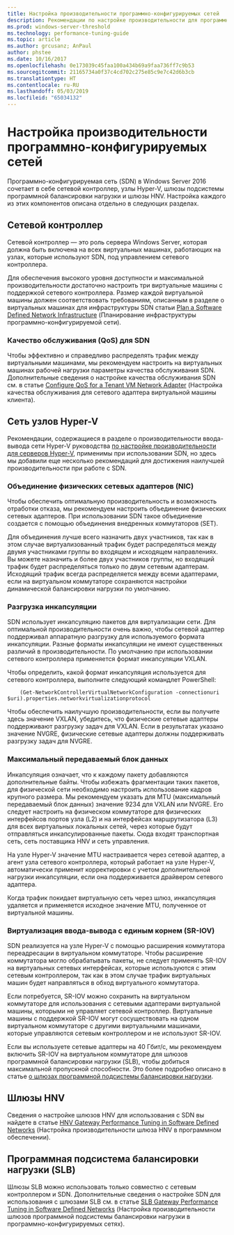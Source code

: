 ```yaml
---
title: Настройка производительности программно-конфигурируемых сетей
description: Рекомендации по настройке производительности для программно-конфигурируемой сети (SDN)
ms.prod: windows-server-threshold
ms.technology: performance-tuning-guide
ms.topic: article
ms.author: grcusanz; AnPaul
author: phstee
ms.date: 10/16/2017
ms.openlocfilehash: 0e173039c45faa100a434b69a9faa736ff7c9b53
ms.sourcegitcommit: 21165734a0f37c4cd702c275e85c9e7c42d6b3cb
ms.translationtype: HT
ms.contentlocale: ru-RU
ms.lasthandoff: 05/03/2019
ms.locfileid: "65034132"
---
```

# <a name="performance-tuning-software-defined-networks"></a>Настройка производительности программно-конфигурируемых сетей

Программно-конфигурируемая сеть (SDN) в Windows Server 2016 сочетает в себе сетевой контроллер, узлы Hyper-V, шлюзы подсистемы программной балансировки нагрузки и шлюзы HNV.  Настройка каждого из этих компонентов описана отдельно в следующих разделах.

## <a name="network-controller"></a>Сетевой контроллер

Сетевой контроллер — это роль сервера Windows Server, которая должна быть включена на всех виртуальных машинах, работающих на узлах, которые используют SDN, под управлением сетевого контроллера.

Для обеспечения высокого уровня доступности и максимальной производительности достаточно настроить три виртуальные машины с поддержкой сетевого контроллера.  Размер каждой виртуальной машины должен соответствовать требованиям, описанным в разделе о виртуальных машинах для инфраструктуры SDN статьи [Plan a Software Defined Network Infrastructure](../../../../networking/sdn/plan/Plan-a-Software-Defined-Network-Infrastructure.md) (Планирование инфраструктуры программно-конфигурируемой сети).

### <a name="sdn-quality-of-service-qos"></a>Качество обслуживания (QoS) для SDN

Чтобы эффективно и справедливо распределять трафик между виртуальными машинами, мы рекомендуем настроить на виртуальных машинах рабочей нагрузки параметры качества обслуживания SDN.  Дополнительные сведения о настройке качества обслуживания SDN см. в статье [Configure QoS for a Tenant VM Network Adapter](../../../../networking/sdn/manage/Configure-QoS-for-Tenant-VM-Network-Adapter.md) (Настройка качества обслуживания для сетевого адаптера виртуальной машины клиента).

## <a name="hyper-v-host-networking"></a>Сеть узлов Hyper-V

Рекомендации, содержащиеся в разделе о производительности ввода-вывода сети Hyper-V руководства [по настройке производительности для серверов Hyper-V](../../role/remote-desktop/session-hosts.md), применимы при использовании SDN, но здесь мы добавили еще несколько рекомендаций для достижения наилучшей производительности при работе с SDN.

### <a name="physical-network-adapter-nic-teaming"></a>Объединение физических сетевых адаптеров (NIC)

Чтобы обеспечить оптимальную производительность и возможность отработки отказа, мы рекомендуем настроить объединение физических сетевых адаптеров.  При использовании SDN такое объединение создается с помощью объединения внедренных коммутаторов (SET).  

Для объединения лучше всего назначить двух участников, так как в этом случае виртуализованный трафик будет распределяться между двумя участниками группы во входящем и исходящем направлениях.  Вы можете назначить и более двух участников группы, но входящий трафик будет распределяться только по двум сетевым адаптерам.  Исходящий трафик всегда распределяется между всеми адаптерами, если на виртуальном коммутаторе сохраняются настройки динамической балансировки нагрузки по умолчанию.


### <a name="encapsulation-offloads"></a>Разгрузка инкапсуляции

SDN использует инкапсуляцию пакетов для виртуализации сети.  Для оптимальной производительности очень важно, чтобы сетевой адаптер поддерживал аппаратную разгрузку для используемого формата инкапсуляции.  Разные форматы инкапсуляции не имеют существенных различий в производительности.  По умолчанию при использовании сетевого контроллера применяется формат инкапсуляции VXLAN.

Чтобы определить, какой формат инкапсуляция используется для сетевого контроллера, выполните следующий командлет PowerShell:

``` syntax
    (Get-NetworkControllerVirtualNetworkConfiguration -connectionuri $uri).properties.networkvirtualizationprotocol
```

Чтобы обеспечить наилучшую производительности, если вы получите здесь значение VXLAN, убедитесь, что физические сетевые адаптеры поддерживают разгрузку задач для VXLAN.  Если в результатах указано значение NVGRE, физические сетевые адаптеры должны поддерживать разгрузку задач для NVGRE.

### <a name="mtu"></a>Максимальный передаваемый блок данных

Инкапсуляция означает, что к каждому пакету добавляются дополнительные байты.  Чтобы избежать фрагментации таких пакетов, для физической сети необходимо настроить использование кадров крупного размера.  Мы рекомендуем указать для MTU (максимальный передаваемый блок данных) значение 9234 для VXLAN или NVGRE. Его следует настроить на физическом коммутаторе для физических интерфейсов портов узла (L2) и на интерфейсах маршрутизатора (L3) для всех виртуальных локальных сетей, через которые будут отправляться инкапсулированные пакеты.  Сюда входят транспортная сеть, сеть поставщика HNV и сеть управления.

На узле Hyper-V значение MTU настраивается через сетевой адаптер, а агент узла сетевого контроллера, который работает на узле Hyper-V, автоматически применит корректировки с учетом дополнительной нагрузки инкапсуляции, если она поддерживается драйвером сетевого адаптера.  

Когда трафик покидает виртуальную сеть через шлюз, инкапсуляция удаляется и применяется исходное значение MTU, полученное от виртуальной машины.

### <a name="single-root-io-virtualization-sr-iov"></a>Виртуализация ввода-вывода с единым корнем (SR-IOV)

SDN реализуется на узле Hyper-V с помощью расширения коммутатора переадресации в виртуальном коммутаторе.  Чтобы расширение коммутатора могло обрабатывать пакеты, не следует применять SR-IOV на виртуальных сетевых интерфейсах, которые используются с этим сетевым контроллером, так как в этом случае трафик виртуальных машин будет направляться в обход виртуального коммутатора.

Если потребуется, SR-IOV можно сохранить на виртуальном коммутаторе для использования с сетевыми адаптерами виртуальной машины, которыми не управляет сетевой контроллер.  Виртуальные машины с поддержкой SR-IOV могут сосуществовать на одном виртуальном коммутаторе с другими виртуальными машинами, которые управляются сетевым контроллером и не используют SR-IOV.

Если вы используете сетевые адаптеры на 40 Гбит/с, мы рекомендуем включить SR-IOV на виртуальном коммутаторе для шлюзов программной балансировки нагрузки (SLB), чтобы добиться максимальной пропускной способности.  Это более подробно описано в статье [о шлюзах программной подсистемы балансировки нагрузки](slb-gateway-performance.md).

## <a name="hnv-gateways"></a>Шлюзы HNV

Сведения о настройке шлюзов HNV для использования с SDN вы найдете в статье [HNV Gateway Performance Tuning in Software Defined Networks](hnv-gateway-performance.md) (Настройка производительности шлюза HNV в программном обеспечении).

## <a name="software-load-balancer-slb"></a>Программная подсистема балансировки нагрузки (SLB)

Шлюзы SLB можно использовать только совместно с сетевым контроллером и SDN.  Дополнительные сведения о настройке SDN для использования с шлюзами SLB см. в статье [SLB Gateway Performance Tuning in Software Defined Networks](slb-gateway-performance.md) (Настройка производительности шлюзов программной подсистемы балансировки нагрузки в программно-конфигурируемых сетях).
